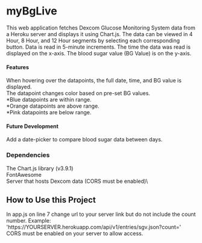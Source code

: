 # myBgLive

<p>This web application fetches Dexcom Glucose Monitoring System data from a Heroku server and displays it using Chart.js. The data can be viewed in 4 Hour, 8 Hour, and 12 Hour segments by selecting each corresponding button.
Data is read in 5-minute increments. The time the data was read is displayed on the x-axis. The blood sugar value (BG Value) is on the y-axis.</p>

#### Features
<p>When hovering over the datapoints, the full date, time, and BG value is displayed.<br>
The datapoint changes color based on pre-set BG values.<br>
*Blue datapoints are within range.<br>
*Orange datapoints are above range.<br>
*Pink datapoints are below range.</p>

#### Future Development
Add a date-picker to compare blood sugar data between days.

### Dependencies 
The Chart.js library (v3.9.1)\
FontAwesome\
Server that hosts Dexcom data (CORS must be enabled)\

## How to Use this Project
<p>In app.js on line 7 change url to your server link but do not include the count number.
Example: 'https://YOURSERVER.herokuapp.com/api/v1/entries/sgv.json?count=' <br>
CORS must be enabled on your server to allow access. </p>
